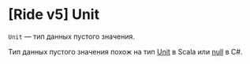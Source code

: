 # [Ride v5] Unit

`Unit` — тип данных пустого значения.

Тип данных пустого значения похож на тип [Unit](https://www.scala-lang.org/api/current/scala/Unit.html) в Scala или [null](https://docs.microsoft.com/en-us/dotnet/csharp/language-reference/keywords/null) в C#.
